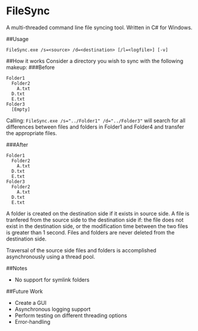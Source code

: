 # FileSync
A multi-threaded command line file syncing tool. Written in C# for Windows.

##Usage
```
FileSync.exe /s=<source> /d=<destination> [/l=<logfile>] [-v]
```

##How it works
Consider a directory you wish to sync with the following makeup:
###Before
```
Folder1
  Folder2
    A.txt
  D.txt
  E.txt
Folder3
  [Empty]
```

Calling: ``` FileSync.exe /s="../Folder1" /d="../Folder3" ``` will search for all differences between files and folders in Folder1 and Folder4 and transfer the appropriate files.

###After
```
Folder1
  Folder2
    A.txt
  D.txt
  E.txt
Folder3
  Folder2
    A.txt
  D.txt
  E.txt
```


A folder is created on the destination side if it exists in source side. A file is tranfered from the source side to the destination side if: the file does not exist in the destination side, or the modification time between the two files is greater than 1 second. Files and folders are never deleted from the destination side. 

Traversal of the source side files and folders is accomplished asynchronously using a thread pool. 

##Notes
- No support for symlink folders

##Future Work
- Create a GUI
- Asynchronous logging support
- Perform testing on different threading options
- Error-handling
